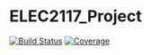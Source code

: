 # ELEC2117_Project

[![Build Status](https://github.com/Hazzoz/ELEC2117_Project.jl/actions/workflows/CI.yml/badge.svg?branch=master)](https://github.com/Hazzoz/ELEC2117_Project.jl/actions/workflows/CI.yml?query=branch%3Amaster)
[![Coverage](https://codecov.io/gh/Hazzoz/ELEC2117_Project.jl/branch/master/graph/badge.svg)](https://codecov.io/gh/Hazzoz/ELEC2117_Project.jl)
